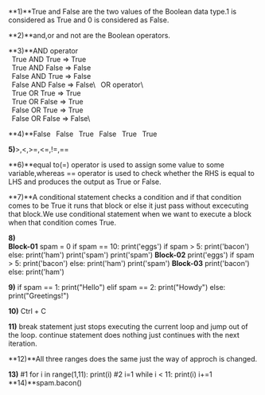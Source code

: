 **1)**True and False are the two values of the Boolean data type.1 is considered as True and 
      0 is considered as False.

**2)**and,or and not are the Boolean operators.

**3)**AND operator\
&ensp;True AND True => True\
&ensp;True AND False => False\
&ensp;False AND True => False\
&ensp;False AND False => False\\
&ensp;OR operator\	
&ensp;True OR True => True\
&ensp;True OR False => True\
&ensp;False OR True => True\
&ensp;False OR False => False\

**4)**False
&ensp;False
&ensp;True
&ensp;False
&ensp;True
&ensp;True

**5)**>,<,>=,<=,!=,==

**6)**equal to(=) operator is used to assign some value to some variable,whereas == operator is used to check
 whether the RHS is equal to LHS and produces the output as True or False.

**7)**A conditional statement checks a condition and if that condition comes to be True it
runs that block or else it just pass without excecuting that block.We use conditional statement 
when we want to execute a block when that condition comes True.

**8)**\
**Block-01**
spam = 0
if spam == 10:
    print('eggs')
    if spam > 5:
        print('bacon')
    else:
        print('ham')
    print('spam')
print('spam')
**Block-02**
  print('eggs')
    if spam > 5:
        print('bacon')
    else:
        print('ham')
    print('spam')
**Block-03**
    print('bacon')
    else:
        print('ham')

**9)**
if spam == 1:
	print("Hello")
elif spam == 2:
	print("Howdy")
else:
	print("Greetings!")

**10)**
Ctrl + C

**11)**
break statement just stops executing the current loop and jump out of the loop.
continue statement does nothing just continues with the next iteration.

**12)**All three ranges does the same just the way of approch is changed.

**13)**
#1 for i in range(1,11):
	print(i)
#2 i=1
   while i < 11:
	print(i)
	i+=1
**14)**spam.bacon()